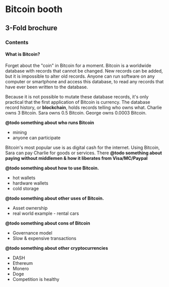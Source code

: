 # Bitcoin booth


## 3-Fold brochure

### Contents

#### What is Bitcoin?

Forget about the "coin" in Bitcoin for a moment. Bitcoin is a worldwide database with records that cannot be changed. New records can be added, but it is impossible to alter old records. Anyone can run software on any computer or smartphone and access this database, to read any records that have ever been written to the database.

Because it is not possible to mutate these database records, it's only practical that the first application of Bitcoin is currency. The database record history, or **blockchain**, holds records telling who owns what. Charlie owns 3 Bitcoin. Sara owns 0.5 Bitcoin. George owns 0.0003 Bitcoin.

**@todo something about who runs Bitcoin**

  * mining
  * anyone can participate


Bitcoin's most popular use is as digital cash for the internet. Using Bitcoin, Sara can pay Charlie for goods or services. There **@todo something about paying without middlemen & how it liberates from Visa/MC/Paypal**


**@todo something about how to use Bitcoin.**

  * hot wallets
  * hardware wallets
  * cold storage


**@todo something about other uses of Bitcoin.**

  * Asset ownership
  * real world example - rental cars



**@todo something about cons of Bitcoin**

  * Governance model
  * Slow & expensive transactions


**@todo something about other cryptocurrencies**

  * DASH
  * Ethereum
  * Monero
  * Doge
  * Competition is healthy



